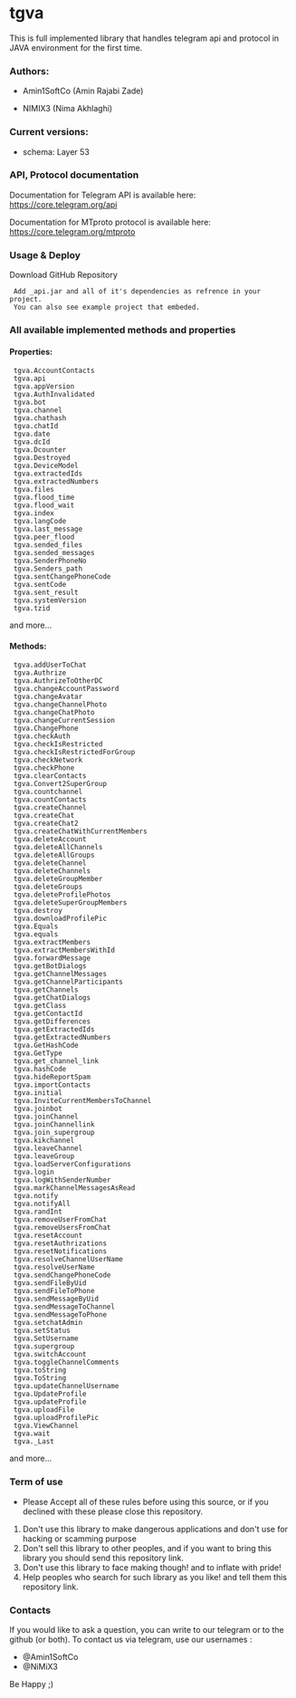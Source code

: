 # tgva

This is full implemented library that handles telegram api and protocol in JAVA environment for the first time.


### Authors:

- Amin1SoftCo (Amin Rajabi Zade)

- NIMIX3 (Nima Akhlaghi)




### Current versions:

- schema: Layer 53




### API, Protocol documentation

Documentation for Telegram API is available here: https://core.telegram.org/api

Documentation for MTproto protocol is available here: https://core.telegram.org/mtproto




### Usage & Deploy

Download GitHub Repository

     Add _api.jar and all of it's dependencies as refrence in your project.
     You can also see example project that embeded.



### All available implemented methods and properties
	
	
#### Properties:

     tgva.AccountContacts
     tgva.api
     tgva.appVersion
     tgva.AuthInvalidated
     tgva.bot
     tgva.channel
     tgva.chathash
     tgva.chatId
     tgva.date
     tgva.dcId
     tgva.Dcounter
     tgva.Destroyed
     tgva.DeviceModel
     tgva.extractedIds
     tgva.extractedNumbers
     tgva.files
     tgva.flood_time
     tgva.flood_wait
     tgva.index
     tgva.langCode
     tgva.last_message
     tgva.peer_flood
     tgva.sended_files
     tgva.sended_messages
     tgva.SenderPhoneNo
     tgva.Senders_path
     tgva.sentChangePhoneCode
     tgva.sentCode
     tgva.sent_result
     tgva.systemVersion
     tgva.tzid
and more...


     
#### Methods:

     tgva.addUserToChat
     tgva.Authrize
     tgva.AuthrizeToOtherDC
     tgva.changeAccountPassword
     tgva.changeAvatar
     tgva.changeChannelPhoto
     tgva.changeChatPhoto
     tgva.changeCurrentSession
     tgva.ChangePhone
     tgva.checkAuth
     tgva.checkIsRestricted
     tgva.checkIsRestrictedForGroup
     tgva.checkNetwork
     tgva.checkPhone
     tgva.clearContacts
     tgva.Convert2SuperGroup
     tgva.countchannel
     tgva.countContacts
     tgva.createChannel
     tgva.createChat
     tgva.createChat2
     tgva.createChatWithCurrentMembers
     tgva.deleteAccount
     tgva.deleteAllChannels
     tgva.deleteAllGroups
     tgva.deleteChannel
     tgva.deleteChannels
     tgva.deleteGroupMember
     tgva.deleteGroups
     tgva.deleteProfilePhotos
     tgva.deleteSuperGroupMembers
     tgva.destroy
     tgva.downloadProfilePic
     tgva.Equals
     tgva.equals
     tgva.extractMembers
     tgva.extractMembersWithId
     tgva.forwardMessage
     tgva.getBotDialogs
     tgva.getChannelMessages
     tgva.getChannelParticipants
     tgva.getChannels
     tgva.getChatDialogs
     tgva.getClass
     tgva.getContactId
     tgva.getDifferences
     tgva.getExtractedIds
     tgva.getExtractedNumbers
     tgva.GetHashCode
     tgva.GetType
     tgva.get_channel_link
     tgva.hashCode
     tgva.hideReportSpam
     tgva.importContacts
     tgva.initial
     tgva.InviteCurrentMembersToChannel
     tgva.joinbot
     tgva.joinChannel
     tgva.joinChannellink
     tgva.join_supergroup
     tgva.kikchannel
     tgva.leaveChannel
     tgva.leaveGroup
     tgva.loadServerConfigurations
     tgva.login
     tgva.logWithSenderNumber
     tgva.markChannelMessagesAsRead
     tgva.notify
     tgva.notifyAll
     tgva.randInt
     tgva.removeUserFromChat
     tgva.removeUsersFromChat
     tgva.resetAccount
     tgva.resetAuthrizations
     tgva.resetNotifications
     tgva.resolveChannelUserName
     tgva.resolveUserName
     tgva.sendChangePhoneCode
     tgva.sendFileByUid
     tgva.sendFileToPhone
     tgva.sendMessageByUid
     tgva.sendMessageToChannel
     tgva.sendMessageToPhone
     tgva.setchatAdmin
     tgva.setStatus
     tgva.SetUsername
     tgva.supergroup
     tgva.switchAccount
     tgva.toggleChannelComments
     tgva.toString
     tgva.ToString
     tgva.updateChannelUsername
     tgva.UpdateProfile
     tgva.updateProfile
     tgva.uploadFile
     tgva.uploadProfilePic
     tgva.ViewChannel
     tgva.wait
     tgva._Last
and more...
     
### Term of use
- Please Accept all of these rules before using this source, or if you declined with these please close this repository.

1. Don't use this library to make dangerous applications and don't use for hacking or scamming purpose
2. Don't sell this library to other peoples, and if you want to bring this library you should send this repository link.
3. Don't use this library to face making though! and to inflate with pride!
4. Help peoples who search for such library as you like! and tell them this repository link.


### Contacts 

If you would like to ask a question, you can write to our telegram or to the github (or both). To contact us via telegram, use our usernames :  
- @Amin1SoftCo   
- @NiMiX3


Be Happy  ;)
